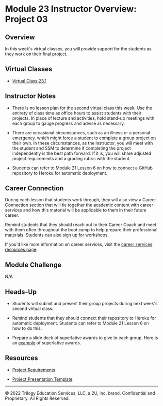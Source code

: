 # Module 23 Instructor Overview: Project 03

## Overview

In this week's virtual classes, you will provide support for the students as they work on their final project.

## Virtual Classes

* [Virtual Class 23.1](./23.1-REQUIRED.md)

## Instructor Notes

* There is no lesson plan for the second virtual class this week. Use the entirety of class time as office hours to assist students with their projects. In place of lecture and activities, hold stand-up meetings with each group to gauge progress and advise as necessary.

* There are occasional circumstances, such as an illness or a personal emergency, which might force a student to complete a group project on their own. In these circumstances, as the instructor, you will meet with the student and SSM to determine if completing the project independently is the best path forward. If it is, you will share adjusted project requirements and a grading rubric with the student.

* Students can refer to Module 21 Lesson 6 on how to connect a GitHub repository to Heroku for automatic deployment.

## Career Connection

During each lesson that students work through, they will also view a Career Connection section that will tie together the academic content with career services and how this material will be applicable to them in their future career.

Remind students that they should reach out to their Career Coach and meet with them often throughout the boot camp to help prepare their professional materials. Students can also [sign up for workshops](https://careernetwork.2u.com/?utm_medium=Academics&utm_source=boot_camp).

If you'd like more information on career services, visit the [career services resources page](https://careernetwork.2u.com/?utm_medium=Academics&utm_source=boot_camp).

## Module Challenge

N/A

## Heads-Up

* Students will submit and present their group projects during next week's second virtual class.

* Remind students that they should connect their repository to Heroku for automatic deployment. Students can refer to Module 21 Lesson 6 on how to do this.

* Prepare a slide deck of superlative awards to give to each group. Here is an [example](https://docs.google.com/presentation/d/1QlPJhHnHvLLtKheKl4opm7tibkjjALZeAzwVvZdJDO0/edit?usp=sharing) of superlative awards.

## Resources

* [Project Requirements](../../01-Class-Content/22-State/04-Supplemental/Project-Requirements.md)

* [Project Presentation Template](https://docs.google.com/presentation/d/10QaO9KH8HtUXj__81ve0SZcpO5DbMbqqQr4iPpbwKks/edit?usp=sharing)

---
© 2022 Trilogy Education Services, LLC, a 2U, Inc. brand.  Confidential and Proprietary.  All Rights Reserved.

